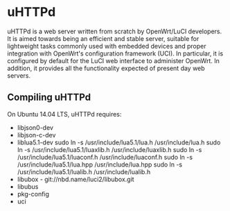 uHTTPd
======

uHTTPd is a web server written from scratch by OpenWrt/LuCI developers. It is aimed towards being an efficient and stable server, suitable for lightweight tasks commonly used with embedded devices and proper integration with OpenWrt's configuration framework (UCI). In particular, it is configured by default for the LuCI web interface to administer OpenWrt. In addition, it provides all the functionality expected of present day web servers.

Compiling uHTTPd
----------------

On Ubuntu 14.04 LTS, uHTTPd requires:

* libjson0-dev
* libjson-c-dev
* liblua5.1-dev 
    sudo ln -s /usr/include/lua5.1/lua.h /usr/include/lua.h
    sudo ln -s /usr/include/lua5.1/luaxlib.h /usr/include/luaxlib.h
    sudo ln -s /usr/include/lua5.1/luaconf.h /usr/include/luaconf.h
    sudo ln -s /usr/include/lua5.1/lua.hpp /usr/include/lua.hpp
    sudo ln -s /usr/include/lua5.1/lualib.h /usr/include/lualib.h
* libubox - git://nbd.name/luci2/libubox.git
* libubus
* pkg-config
* uci


